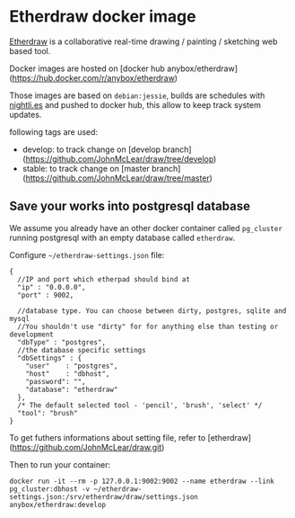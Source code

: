 Etherdraw docker image
======================

[Etherdraw](https://github.com/JohnMcLear/draw.git) is a collaborative real-time
drawing / painting / sketching web based tool.

Docker images are hosted on [docker hub anybox/etherdraw]
(https://hub.docker.com/r/anybox/etherdraw)

Those images are based on `debian:jessie`, builds are schedules with
[nightli.es](https://nightli.es) and pushed to docker hub, this allow to
keep track system updates.

following tags are used:

* develop: to track change on [develop branch]
 (https://github.com/JohnMcLear/draw/tree/develop)
* stable: to track change on [master branch]
 (https://github.com/JohnMcLear/draw/tree/master)

Save your works into postgresql database
----------------------------------------

We assume you already have an other docker container called `pg_cluster` running
postgresql with an empty database called `etherdraw`.

Configure `~/etherdraw-settings.json` file:

```
{
  //IP and port which etherpad should bind at
  "ip" : "0.0.0.0",
  "port" : 9002,

  //database type. You can choose between dirty, postgres, sqlite and mysql
  //You shouldn't use "dirty" for for anything else than testing or development
  "dbType" : "postgres",
  //the database specific settings
  "dbSettings" : {
    "user"    : "postgres", 
    "host"    : "dbhost", 
    "password": "",
    "database": "etherdraw"
  },
  /* The default selected tool - 'pencil', 'brush', 'select' */
  "tool": "brush"
}
```

To get futhers informations about setting file, refer to [etherdraw]
(https://github.com/JohnMcLear/draw.git)

Then to run your container:
```
docker run -it --rm -p 127.0.0.1:9002:9002 --name etherdraw --link pg_cluster:dbhost -v ~/etherdraw-settings.json:/srv/etherdraw/draw/settings.json anybox/etherdraw:develop
```
